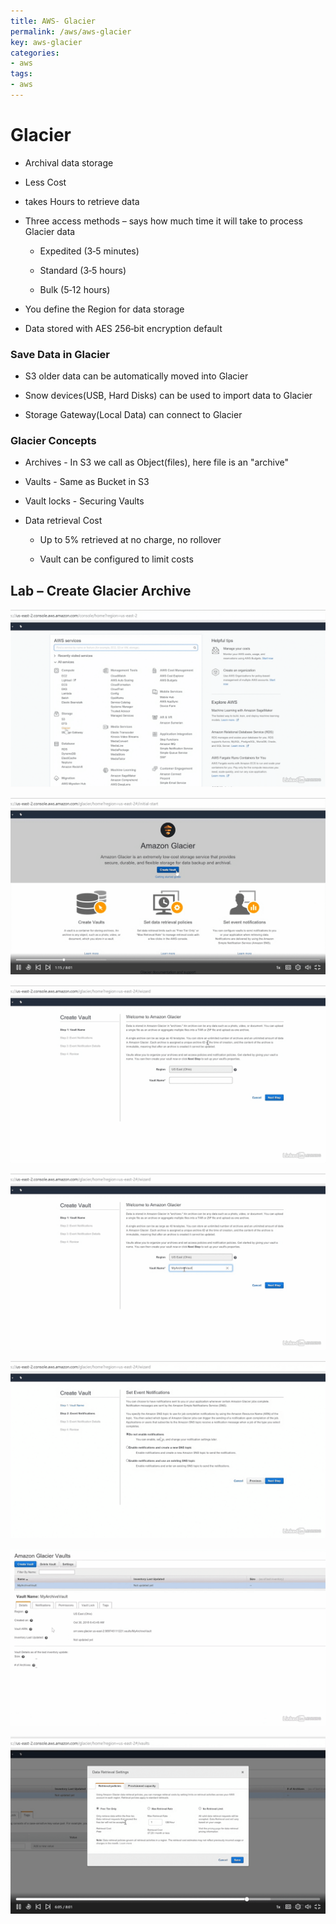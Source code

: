 ```yaml
---
title: AWS- Glacier
permalink: /aws/aws-glacier
key: aws-glacier
categories:
- aws
tags:
- aws
---
```


Glacier
=======

-   Archival data storage

-   Less Cost

-   takes Hours to retrieve data

-   Three access methods – says how much time it will take to process Glacier
    data

    -   Expedited (3‐5 minutes)

    -   Standard (3‐5 hours)

    -   Bulk (5‐12 hours)

-   You define the Region for data storage

-   Data stored with AES 256‐bit encryption default

### Save Data in Glacier

-   S3 older data can be automatically moved into Glacier

-   Snow devices(USB, Hard Disks) can be used to import data to Glacier

-   Storage Gateway(Local Data) can connect to Glacier

### Glacier Concepts

-   Archives - In S3 we call as Object(files), here file is an "archive"

-   Vaults - Same as Bucket in S3

-   Vault locks - Securing Vaults

-   Data retrieval Cost

    -   Up to 5% retrieved at no charge, no rollover

    -   Vault can be configured to limit costs

Lab – Create Glacier Archive
----------------------------

![](media/3a8ea0b6ac50ac8cbbaa96535b11baae.png)

![](media/8b9b54fe9cb217294b487cd128512ee4.png)

![](media/90e500f384454b11ef659769967752f5.png)

![](media/03e9044ebf50d1391835343c2788c28c.png)

![](media/ab3473e7056f10349eb43c43c61bbab4.png)

![](media/ae6f712668cfbe6a9cf816c12f462319.png)

![](media/c000c09cd8fac5845ceef473c7634659.png)
